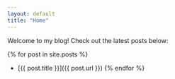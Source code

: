 ```yaml
---
layout: default
title: "Home"
---
```

Welcome to my blog! Check out the latest posts below:

{% for post in site.posts %}
- [{{ post.title }}]({{ post.url }})
{% endfor %}
